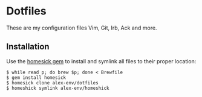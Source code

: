 # Dotfiles

These are my configuration files Vim, Git, Irb, Ack and more.

## Installation

Use the [homesick gem](https://github.com/alex-env) to install and symlink all files to their proper location:

    $ while read p; do brew $p; done < Brewfile
    $ gem install homesick
    $ homesick clone alex-env/dotfiles
    $ homeshick symlink alex-env/homeshick

